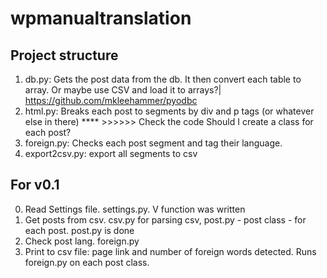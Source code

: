 # wpmanualtranslation

## Project structure
1. db.py: Gets the post data from the db. It then convert each table to array. Or maybe use CSV and load it to arrays?|
https://github.com/mkleehammer/pyodbc
2. html.py: Breaks each post to segments by div and p tags (or whatever else in there) **** >>>>>> Check the code
Should I create a class for each post? 
3. foreign.py: Checks each post segment and tag their language. 
4. export2csv.py: export all segments to csv

## For v0.1
0. Read Settings file. settings.py. V function was written
1. Get posts from csv. csv.py for parsing csv, post.py - post class - for each post. post.py is done
2. Check post lang. foreign.py
3. Print to csv file: page link and number of foreign words detected. Runs foreign.py on each post class.